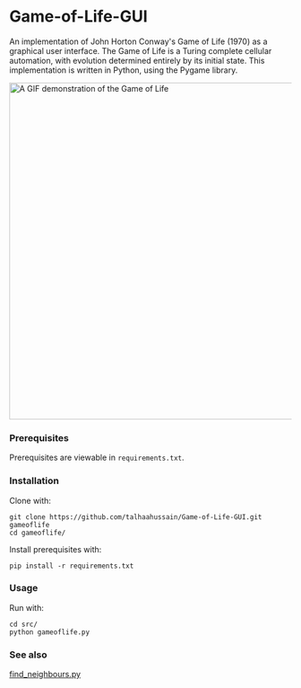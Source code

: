 # Game-of-Life-GUI
An implementation of John Horton Conway's Game of Life (1970) as a graphical user interface. The Game of Life is a Turing complete cellular automation, with evolution determined entirely by its initial state. This implementation is written in Python, using the Pygame library.

<img src="https://github.com/talhaahussain/Game-of-Life-GUI/blob/main/game.gif" alt="A GIF demonstration of the Game of Life" width=600 height=600>

### Prerequisites

Prerequisites are viewable in `requirements.txt`.

### Installation

Clone with:

```shell
git clone https://github.com/talhaahussain/Game-of-Life-GUI.git gameoflife
cd gameoflife/
```

Install prerequisites with:

```shell
pip install -r requirements.txt
```

### Usage

Run with:

```shell
cd src/
python gameoflife.py
```

### See also

[find_neighbours.py](https://gist.github.com/talhaahussain/133fe1a05242858376341d9401f008bb)
